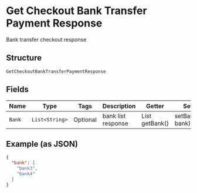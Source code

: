
# Get Checkout Bank Transfer Payment Response

Bank transfer checkout response

## Structure

`GetCheckoutBankTransferPaymentResponse`

## Fields

| Name | Type | Tags | Description | Getter | Setter |
|  --- | --- | --- | --- | --- | --- |
| `Bank` | `List<String>` | Optional | bank list response | List<String> getBank() | setBank(List<String> bank) |

## Example (as JSON)

```json
{
  "bank": [
    "bank3",
    "bank4"
  ]
}
```

